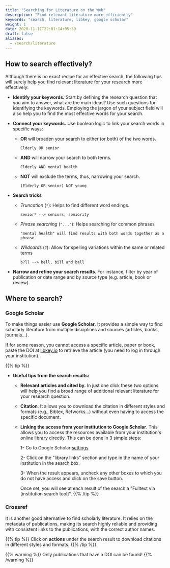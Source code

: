 ```yaml
---
title: "Searching for Literature on the Web"
description: "Find relevant literature more efficiently"
keywords: "search, literature, libkey, google scholar"
weight: 1
date: 2020-11-11T22:01:14+05:30
draft: false
aliases:
  - /search/literature
---
```

## How to search effectively?
Although there is no exact recipe for an effective search, the following tips will surely help you find relevant literature for your research more effectively:

  - **Identify your keywords.** Start by defining the research question that you aim to answer, what are the main ideas? Use such questions for identifying the keywords. Employing the jargon of your subject field will also help you to find the most effective words for your search.

  - **Connect your keywords.** Use boolean logic to link your search words in specific ways:
      - **OR** will broaden your search to either (or both) of the two words.

            Elderly OR senior

      - **AND** will narrow your search to both terms.

            Elderly AND mental health

      - **NOT** will exclude the terms, thus, narrowing your search.

            (Elderly OR senior) NOT young

  - **Search tricks**
      - *Truncation* (`*`): Helps to find different word endings.

            senior* --> seniors, seniority

      - *Phrase searching* (`"..."`): Helps searching for common phrases

            "mental health" will find results with both words together as a phrase

      - *Wildcards* (`?`): Allow for spelling variations within the same or related terms

            b?ll --> bell, bill and ball

  - **Narrow and refine your search results**. For instance, filter by year of publication or date range and by source type (e.g. article, book or review).

## Where to search?

### Google Scholar
  To make things easier use **Google Scholar**. It provides a simple way to find scholarly literature from multiple disciplines and sources (articles, books, journals...).

  If for some reason, you cannot access a specific article, paper or book, paste the DOI at [libkey.io](https://libkey.io/) to retrieve the article (you need to log in through your institution).

{{% tip %}}
  - **Useful tips from the search results:**
    - **Relevant articles and cited by.** In just one click these two options will help you find a broad range of additional relevant literature for your research question.

    - **Citation**. It allows you to download the citation in different styles and formats (e.g., Bibtex, Refworks...) without even having to access the specific document.

    - **Linking the access from your institution to Google Scholar**. This allows you to access the resources available from your institution's online library directly. This can be done in 3 simple steps:

        1- Go to Google Scholar [settings](https://scholar.google.co.uk/scholar_settings)

        2- Click on the "library links" section and type in the name of your institution in the search box.

        3- When the result appears, uncheck any other boxes to which you do not have access and click on the save button.

        Once set, you will see at each result of the search a "Fulltext via [institution search tool]".
{{% /tip %}}

### Crossref
  It is another good alternative to find scholarly literature. It relies on the metadata of publications, making its search highly reliable and providing with consistent links to the publications, with the correct author names.

{{% tip %}}
  Click on **actions** under the search result to download citations in different styles and formats.
{{% /tip %}}

{{% warning %}}
  Only publications that have a DOI can be found!
{{% /warning %}}
